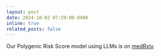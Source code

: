 ```yaml
---
layout: post
date: 2024-10-02 07:59:00-0400
inline: true
related_posts: false
---
```


Our Polygenic Risk Score model using LLMs is on [medRxiv](https://www.medrxiv.org/content/10.1101/2024.10.04.24314860v1).
